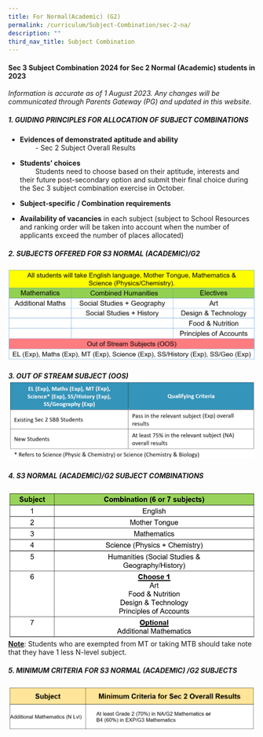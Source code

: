 ```yaml
---
title: For Normal(Academic) (G2)
permalink: /curriculum/Subject-Combination/sec-2-na/
description: ""
third_nav_title: Subject Combination
---
```

#### Sec 3 Subject Combination 2024 for&nbsp;Sec 2 Normal (Academic) students in 2023

 _Information is accurate as of 1 August 2023. Any changes will be communicated through Parents Gateway (PG) and updated in this website._

##### 1\. GUIDING PRINCIPLES FOR ALLOCATION OF SUBJECT COMBINATIONS
* **Evidences of demonstrated aptitude and ability**   
&nbsp; &nbsp; &nbsp; &nbsp; -&nbsp;Sec 2 Subject Overall Results&nbsp;

 * **Students’ choices**&nbsp;   
&nbsp; &nbsp; &nbsp; &nbsp; Students need to choose based on their aptitude, interests and their future post-secondary option and submit their final choice during the Sec 3 subject combination exercise in October.
* **Subject-specific / Combination requirements**
* **Availability of vacancies**&nbsp;in each subject (subject to School Resources and    ranking order will be taken into account when the number of applicants exceed the number of places allocated)&nbsp;

##### 2\. SUBJECTS OFFERED FOR S3 NORMAL (ACADEMIC)/G2
![S3 NA subjects](/images/s3%20na%20subjects%202023_2.png)

##### 3\. OUT OF STREAM SUBJECT (OOS)![OOS](/images/OOS%20for%20NA.png)

##### 4. S3 NORMAL (ACADEMIC)/G2 SUBJECT COMBINATIONS
![S3 G2 Subject Combi](/images/s3%20g2%20subject%20combi_2.png)
<strong><u>Note</u></strong>: Students who are exempted from MT or taking MTB should take note that they have 1 less N-level subject.

##### 5. MINIMUM CRITERIA FOR S3 NORMAL (ACADEMIC) /G2 SUBJECTS
![S3 G2](/images/s3%20g2%20min%20criteria%202.png)